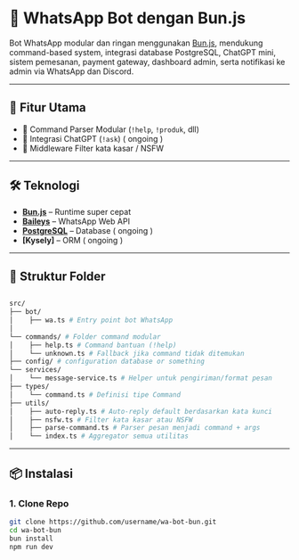 # 🤖 WhatsApp Bot dengan Bun.js

Bot WhatsApp modular dan ringan menggunakan [Bun.js](https://bun.sh), mendukung command-based system, integrasi database PostgreSQL, ChatGPT mini, sistem pemesanan, payment gateway, dashboard admin, serta notifikasi ke admin via WhatsApp dan Discord.

---

## 🚀 Fitur Utama

- 🔧 Command Parser Modular (`!help`, `!produk`, dll)
- 🧠 Integrasi ChatGPT (`!ask`) ( ongoing )
- 🧹 Middleware Filter kata kasar / NSFW

---

## 🛠️ Teknologi

- **[Bun.js](https://bun.sh)** – Runtime super cepat
- **[Baileys](https://github.com/WhiskeySockets/Baileys)** – WhatsApp Web API
- **[PostgreSQL](https://www.postgresql.org/)** – Database ( ongoing )
- **[Kysely]** – ORM ( ongoing )

---

## 📂 Struktur Folder

## 
```bash
src/ 
├── bot/ 
│    ├── wa.ts # Entry point bot WhatsApp 
│ 
└── commands/ # Folder command modular 
│    ├── help.ts # Command bantuan (!help)
│    └── unknown.ts # Fallback jika command tidak ditemukan 
├── config/ # configuration database or something
└── services/
│    └── message-service.ts # Helper untuk pengiriman/format pesan
├── types/ 
│    └── command.ts # Definisi tipe Command
├── utils/
│    ├── auto-reply.ts # Auto-reply default berdasarkan kata kunci
│    ├── nsfw.ts # Filter kata kasar atau NSFW
│    ├── parse-command.ts # Parser pesan menjadi command + args  
│    └── index.ts # Aggregator semua utilitas
```

---

## 📦 Instalasi

### 1. Clone Repo

```bash
git clone https://github.com/username/wa-bot-bun.git
cd wa-bot-bun
bun install
npm run dev
